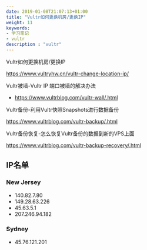 ```yaml
---
date: 2019-01-08T21:07:13+01:00
title: "Vultr如何更换机房/更换IP"
weight: 11
keywords:
- 学习笔记
- vultr
description : "vultr"
---
```


Vultr如何更换机房/更换IP

https://www.vultryhw.cn/vultr-change-location-ip/

Vultr被墙-Vultr IP 端口被墙的解决办法

- https://www.vultrblog.com/vultr-wall/.html

Vultr备份-利用Vultr快照Snapshots进行数据备份

https://www.vultrblog.com/vultr-backup/.html

Vultr备份恢复-怎么恢复Vultr备份的数据到新的VPS上面

https://www.vultrblog.com/vultr-backup-recovery/.html

## IP名单

### New Jersey

- 140.82.7.80
- 149.28.63.226
- 45.63.5.1
- 207.246.94.182

### Sydney

- 45.76.121.201
